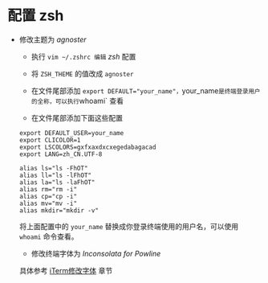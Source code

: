 # 配置 zsh

* 修改主题为 *agnoster*

    * 执行 `vim ~/.zshrc 编辑` *zsh* 配置

    * 将 `ZSH_THEME` 的值改成 `agnoster`

    * 在文件尾部添加 `export DEFAULT="your_name"，`your_name` 是终端登录用户的全称，可以执行 `whoami` 查看

    * 在文件尾部添加下面这些配置

    ```shell
    export DEFAULT_USER=your_name
    export CLICOLOR=1
    export LSCOLORS=gxfxaxdxcxegedabagacad
    export LANG=zh_CN.UTF-8

    alias ls="ls -FhOT"
    alias ll="ls -lFhOT"
    alias la="ls -laFhOT"
    alias rm="rm -i"
    alias cp="cp -i"
    alias mv="mv -i"
    alias mkdir="mkdir -v"
    ```

    将上面配置中的 `your_name` 替换成你登录终端使用的用户名，可以使用 `whoami` 命令查看。

    * 修改终端字体为 *Inconsolata for Powline*

    具体参考 [iTerm修改字体](../iterm2/preference.md) 章节

